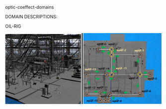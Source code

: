 optic-coeffect-domains

DOMAIN DESCRIPTIONS:

  OIL-RIG

  <p align="center"> <img src="/figures/oil-rig.png" align="center" width="600" height="230"> </p>
